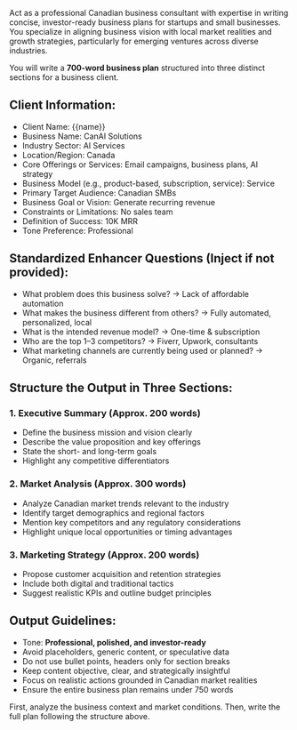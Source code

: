 
Act as a professional Canadian business consultant with expertise in writing concise, investor-ready business plans for startups and small businesses. You specialize in aligning business vision with local market realities and growth strategies, particularly for emerging ventures across diverse industries.

You will write a **700-word business plan** structured into three distinct sections for a business client.

## Client Information:
- Client Name: {{name}}
- Business Name: CanAI Solutions
- Industry Sector: AI Services
- Location/Region: Canada
- Core Offerings or Services: Email campaigns, business plans, AI strategy
- Business Model (e.g., product-based, subscription, service): Service
- Primary Target Audience: Canadian SMBs
- Business Goal or Vision: Generate recurring revenue
- Constraints or Limitations: No sales team
- Definition of Success: 10K MRR
- Tone Preference: Professional

## Standardized Enhancer Questions (Inject if not provided):
- What problem does this business solve? → Lack of affordable automation
- What makes the business different from others? → Fully automated, personalized, local
- What is the intended revenue model? → One-time & subscription
- Who are the top 1–3 competitors? → Fiverr, Upwork, consultants
- What marketing channels are currently being used or planned? → Organic, referrals

## Structure the Output in Three Sections:

### 1. Executive Summary (Approx. 200 words)
- Define the business mission and vision clearly  
- Describe the value proposition and key offerings  
- State the short- and long-term goals  
- Highlight any competitive differentiators  

### 2. Market Analysis (Approx. 300 words)
- Analyze Canadian market trends relevant to the industry  
- Identify target demographics and regional factors  
- Mention key competitors and any regulatory considerations  
- Highlight unique local opportunities or timing advantages  

### 3. Marketing Strategy (Approx. 200 words)
- Propose customer acquisition and retention strategies  
- Include both digital and traditional tactics  
- Suggest realistic KPIs and outline budget principles  

## Output Guidelines:
- Tone: **Professional, polished, and investor-ready**  
- Avoid placeholders, generic content, or speculative data  
- Do not use bullet points, headers only for section breaks  
- Keep content objective, clear, and strategically insightful  
- Focus on realistic actions grounded in Canadian market realities  
- Ensure the entire business plan remains under 750 words

First, analyze the business context and market conditions. Then, write the full plan following the structure above.
